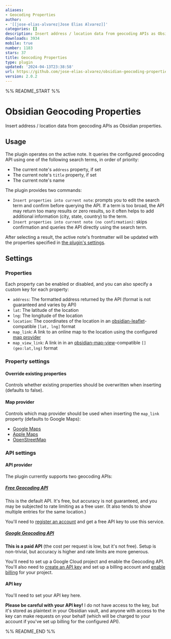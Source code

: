 ```yaml
---
aliases:
- Geocoding Properties
author:
- '[[jose-elias-alvarez|Jose Elias Alvarez]]'
categories: []
description: Insert address / location data from geocoding APIs as Obsidian properties.
downloads: 3934
mobile: true
number: 1183
stars: 37
title: Geocoding Properties
type: plugin
updated: '2024-04-13T23:38:58'
url: https://github.com/jose-elias-alvarez/obsidian-geocoding-properties
version: 2.0.2
---
```


%% README_START %%

# Obsidian Geocoding Properties

Insert address / location data from geocoding APIs as Obsidian properties.

## Usage

The plugin operates on the active note. It queries the configured geocoding API using one of the following search terms, in order of priority:

-   The current note's `address` property, if set
-   The current note's `title` property, if set
-   The current note's name

The plugin provides two commands:

-   `Insert properties into current note`: prompts you to edit the search term and confirm before querying the API. If a term is too broad, the API may return too many results or zero results, so it often helps to add additional information (city, state, country) to the term.
-   `Insert properties into current note (no confirmation)`: skips confirmation and queries the API directly using the search term.

After selecting a result, the active note's frontmatter will be updated with the properties specified in [the plugin's settings](#properties).

## Settings

### Properties

Each property can be enabled or disabled, and you can also specify a custom key for each property:

-   `address`: The formatted address returned by the API (format is not guaranteed and varies by API)
-   `lat`: The latitude of the location
-   `lng`: The longitude of the location
-   `location`: The coordinates of the location in an [obsidian-leaflet](https://github.com/javalent/obsidian-leaflet)-compatible `[lat, lng]` format
-   `map_link`: A link to an online map to the location using the configured [map provider](#map-provider)
-   `map_view_link`: A link in in an [obsidian-map-view](https://github.com/esm7/obsidian-map-view)-compatible `[](geo:lat,lng)` format

### Property settings

#### Override existing properties

Controls whether existing properties should be overwritten when inserting (defaults to false).

#### Map provider

Controls which map provider should be used when inserting the `map_link` property (defaults to Google Maps):

-   [Google Maps](https://www.google.com/maps)
-   [Apple Maps](https://maps.apple.com)
-   [OpenStreetMap](https://www.openstreetmap.org)

### API settings

#### API provider

The plugin currently supports two geocoding APIs:

##### [Free Geocoding API](https://geocode.maps.co)

This is the default API. It's free, but accuracy is not guaranteed, and you may be subjected to rate limiting as a free user. (It also tends to show multiple entries for the same location.)

You'll need to [register an account](https://geocode.maps.co/join/) and get a free API key to use this service.

##### [Google Geocoding API](https://developers.google.com/maps/documentation/geocoding/overview)

**This is a paid API** (the cost per request is low, but it's not free). Setup is non-trivial, but accuracy is higher and rate limits are more generous.

You'll need to set up a Google Cloud project and enable the Geocoding API. You'll also need to [create an API key](https://developers.google.com/maps/documentation/geocoding/get-api-key) and set up a billing account and [enable billing](https://developers.google.com/maps/documentation/geocoding/get-api-key#premium-auth) for your project.

#### API key

You'll need to set your API key here.

**Please be careful with your API key!** I do not have access to the key, but it's stored as plaintext in your Obsidian vault, and anyone with access to the key can make requests on your behalf (which will be charged to your account if you've set up billing for the configured API).


%% README_END %%